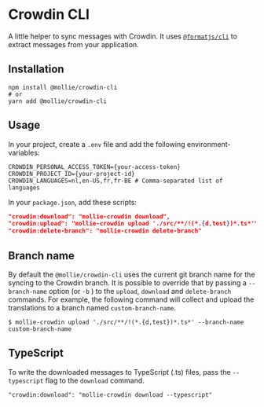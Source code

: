 # Crowdin CLI

A little helper to sync messages with Crowdin. It uses [`@formatjs/cli`](https://formatjs.io/docs/tooling/cli/) to extract messages from your application.

## Installation

```shell
npm install @mollie/crowdin-cli
# or
yarn add @mollie/crowdin-cli
```

## Usage

In your project, create a `.env` file and add the following environment-variables:

```shell
CROWDIN_PERSONAL_ACCESS_TOKEN={your-access-token}
CROWDIN_PROJECT_ID={your-project-id}
CROWDIN_LANGUAGES=nl,en-US,fr,fr-BE # Comma-separated list of languages
```

In your `package.json`, add these scripts:

```json
"crowdin:download": "mollie-crowdin download",
"crowdin:upload": "mollie-crowdin upload './src/**/!(*.{d,test})*.ts*'", // Adjust glob-pattern if necessary
"crowdin:delete-branch": "mollie-crowdin delete-branch"
```

## Branch name

By default the `@mollie/crowdin-cli` uses the current git branch name for the syncing to the Crowdin branch. It is possible to override that by passing a `--branch-name` option (or `-b` ) to the `upload`, `download` and `delete-branch` commands. For example, the following command will collect and upload the translations to a branch named `custom-branch-name`.

```shell
$ mollie-crowdin upload './src/**/!(*.{d,test})*.ts*' --branch-name custom-branch-name
```

## TypeScript

To write the downloaded messages to TypeScript (.ts) files, pass the `--typescript` flag to the `download` command.

```shell
"crowdin:download": "mollie-crowdin download --typescript"
```
